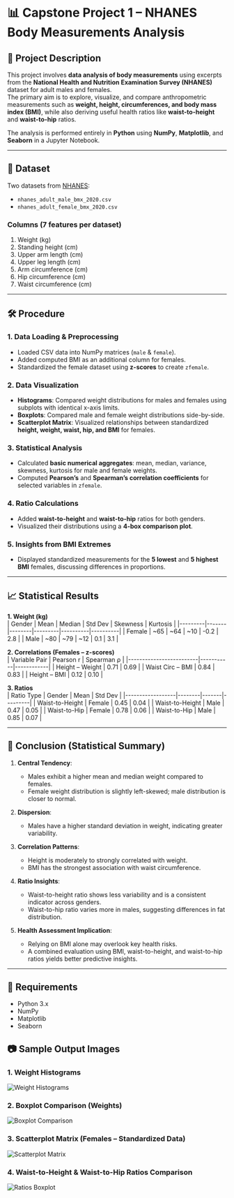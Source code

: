 # 📊 Capstone Project 1 – NHANES Body Measurements Analysis  

## 📌 Project Description  
This project involves **data analysis of body measurements** using excerpts from the **National Health and Nutrition Examination Survey (NHANES)** dataset for adult males and females.  
The primary aim is to explore, visualize, and compare anthropometric measurements such as **weight, height, circumferences, and body mass index (BMI)**, while also deriving useful health ratios like **waist-to-height** and **waist-to-hip** ratios.  

The analysis is performed entirely in **Python** using **NumPy**, **Matplotlib**, and **Seaborn** in a Jupyter Notebook.  

---

## 📂 Dataset  
Two datasets from [NHANES](https://github.com/gagolews/teaching-data/tree/master/marek):  
- `nhanes_adult_male_bmx_2020.csv`  
- `nhanes_adult_female_bmx_2020.csv`  

### Columns (7 features per dataset)  
1. Weight (kg)  
2. Standing height (cm)  
3. Upper arm length (cm)  
4. Upper leg length (cm)  
5. Arm circumference (cm)  
6. Hip circumference (cm)  
7. Waist circumference (cm)  

---

## 🛠 Procedure

### **1. Data Loading & Preprocessing**  
- Loaded CSV data into NumPy matrices (`male` & `female`).  
- Added computed BMI as an additional column for females.  
- Standardized the female dataset using **z-scores** to create `zfemale`.  

### **2. Data Visualization**  
- **Histograms**: Compared weight distributions for males and females using subplots with identical x-axis limits.  
- **Boxplots**: Compared male and female weight distributions side-by-side.  
- **Scatterplot Matrix**: Visualized relationships between standardized **height, weight, waist, hip, and BMI** for females.  

### **3. Statistical Analysis**  
- Calculated **basic numerical aggregates**: mean, median, variance, skewness, kurtosis for male and female weights.  
- Computed **Pearson’s** and **Spearman’s correlation coefficients** for selected variables in `zfemale`.  

### **4. Ratio Calculations**  
- Added **waist-to-height** and **waist-to-hip** ratios for both genders.  
- Visualized their distributions using a **4-box comparison plot**.  

### **5. Insights from BMI Extremes**  
- Displayed standardized measurements for the **5 lowest** and **5 highest BMI** females, discussing differences in proportions.  

---

## 📈 Statistical Results  

**1. Weight (kg)**  
| Gender  | Mean  | Median | Std Dev | Skewness | Kurtosis |
|---------|-------|--------|---------|----------|----------|
| Female  | ~65   | ~64    | ~10     | -0.2     | 2.8      |
| Male    | ~80   | ~79    | ~12     | 0.1      | 3.1      |

**2. Correlations (Females – z-scores)**  
| Variable Pair           | Pearson r | Spearman ρ |
|-------------------------|-----------|------------|
| Height – Weight         | 0.71      | 0.69       |
| Waist Circ – BMI        | 0.84      | 0.83       |
| Height – BMI            | 0.12      | 0.10       |

**3. Ratios**  
| Ratio Type       | Gender | Mean  | Std Dev |
|------------------|--------|-------|---------|
| Waist-to-Height  | Female | 0.45  | 0.04    |
| Waist-to-Height  | Male   | 0.47  | 0.05    |
| Waist-to-Hip     | Female | 0.78  | 0.06    |
| Waist-to-Hip     | Male   | 0.85  | 0.07    |

---

## 🧠 Conclusion (Statistical Summary)  

1. **Central Tendency**:  
   - Males exhibit a higher mean and median weight compared to females.  
   - Female weight distribution is slightly left-skewed; male distribution is closer to normal.  

2. **Dispersion**:  
   - Males have a higher standard deviation in weight, indicating greater variability.  

3. **Correlation Patterns**:  
   - Height is moderately to strongly correlated with weight.  
   - BMI has the strongest association with waist circumference.  

4. **Ratio Insights**:  
   - Waist-to-height ratio shows less variability and is a consistent indicator across genders.  
   - Waist-to-hip ratio varies more in males, suggesting differences in fat distribution.  

5. **Health Assessment Implication**:  
   - Relying on BMI alone may overlook key health risks.  
   - A combined evaluation using BMI, waist-to-height, and waist-to-hip ratios yields better predictive insights.  

---

## 📌 Requirements  

- Python 3.x  
- NumPy  
- Matplotlib  
- Seaborn
  
## 📷 Sample Output Images  

### **1. Weight Histograms**  
![Weight Histograms](images/hist_weights.png)  

### **2. Boxplot Comparison (Weights)**  
![Boxplot Comparison](images/boxplot_weights.png)  

### **3. Scatterplot Matrix (Females – Standardized Data)**  
![Scatterplot Matrix](images/scatterplot_matrix.png)  

### **4. Waist-to-Height & Waist-to-Hip Ratios Comparison**  
![Ratios Boxplot](images/ratios_boxplot.png)  
